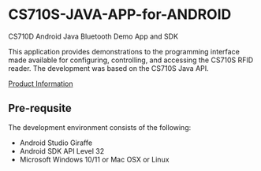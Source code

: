 # CS710S-JAVA-APP-for-ANDROID

CS710D Android Java Bluetooth Demo App and SDK

This application provides demonstrations to the programming interface made available for configuring, controlling, and accessing the CS710S RFID reader. The development was based on the CS710S Java API.

[Product Information](https://www.convergence.com.hk/cs710s/)
<br>

## Pre-requsite 

The development environment consists of the following:
- Android Studio Giraffe
- Android SDK API Level 32
- Microsoft Windows 10/11 or Mac OSX or Linux
